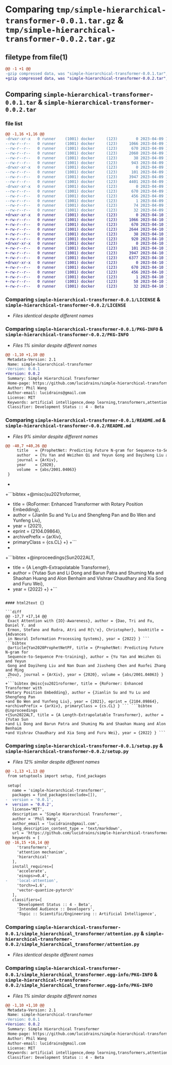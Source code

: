 # Comparing `tmp/simple-hierarchical-transformer-0.0.1.tar.gz` & `tmp/simple-hierarchical-transformer-0.0.2.tar.gz`

## filetype from file(1)

```diff
@@ -1 +1 @@
-gzip compressed data, was "simple-hierarchical-transformer-0.0.1.tar", last modified: Sun Apr  9 18:29:56 2023, max compression
+gzip compressed data, was "simple-hierarchical-transformer-0.0.2.tar", last modified: Mon Apr 10 15:14:51 2023, max compression
```

## Comparing `simple-hierarchical-transformer-0.0.1.tar` & `simple-hierarchical-transformer-0.0.2.tar`

### file list

```diff
@@ -1,16 +1,16 @@
-drwxr-xr-x   0 runner    (1001) docker     (123)        0 2023-04-09 18:29:56.587769 simple-hierarchical-transformer-0.0.1/
--rw-r--r--   0 runner    (1001) docker     (123)     1066 2023-04-09 18:29:47.000000 simple-hierarchical-transformer-0.0.1/LICENSE
--rw-r--r--   0 runner    (1001) docker     (123)      670 2023-04-09 18:29:56.587769 simple-hierarchical-transformer-0.0.1/PKG-INFO
--rw-r--r--   0 runner    (1001) docker     (123)     2060 2023-04-09 18:29:47.000000 simple-hierarchical-transformer-0.0.1/README.md
--rw-r--r--   0 runner    (1001) docker     (123)       38 2023-04-09 18:29:56.587769 simple-hierarchical-transformer-0.0.1/setup.cfg
--rw-r--r--   0 runner    (1001) docker     (123)      943 2023-04-09 18:29:47.000000 simple-hierarchical-transformer-0.0.1/setup.py
-drwxr-xr-x   0 runner    (1001) docker     (123)        0 2023-04-09 18:29:56.587769 simple-hierarchical-transformer-0.0.1/simple_hierarchical_transformer/
--rw-r--r--   0 runner    (1001) docker     (123)      101 2023-04-09 18:29:47.000000 simple-hierarchical-transformer-0.0.1/simple_hierarchical_transformer/__init__.py
--rw-r--r--   0 runner    (1001) docker     (123)     3947 2023-04-09 18:29:47.000000 simple-hierarchical-transformer-0.0.1/simple_hierarchical_transformer/attention.py
--rw-r--r--   0 runner    (1001) docker     (123)     4401 2023-04-09 18:29:47.000000 simple-hierarchical-transformer-0.0.1/simple_hierarchical_transformer/simple_hierarchical_transformer.py
-drwxr-xr-x   0 runner    (1001) docker     (123)        0 2023-04-09 18:29:56.587769 simple-hierarchical-transformer-0.0.1/simple_hierarchical_transformer.egg-info/
--rw-r--r--   0 runner    (1001) docker     (123)      670 2023-04-09 18:29:56.000000 simple-hierarchical-transformer-0.0.1/simple_hierarchical_transformer.egg-info/PKG-INFO
--rw-r--r--   0 runner    (1001) docker     (123)      456 2023-04-09 18:29:56.000000 simple-hierarchical-transformer-0.0.1/simple_hierarchical_transformer.egg-info/SOURCES.txt
--rw-r--r--   0 runner    (1001) docker     (123)        1 2023-04-09 18:29:56.000000 simple-hierarchical-transformer-0.0.1/simple_hierarchical_transformer.egg-info/dependency_links.txt
--rw-r--r--   0 runner    (1001) docker     (123)       74 2023-04-09 18:29:56.000000 simple-hierarchical-transformer-0.0.1/simple_hierarchical_transformer.egg-info/requires.txt
--rw-r--r--   0 runner    (1001) docker     (123)       32 2023-04-09 18:29:56.000000 simple-hierarchical-transformer-0.0.1/simple_hierarchical_transformer.egg-info/top_level.txt
+drwxr-xr-x   0 runner    (1001) docker     (123)        0 2023-04-10 15:14:51.249723 simple-hierarchical-transformer-0.0.2/
+-rw-r--r--   0 runner    (1001) docker     (123)     1066 2023-04-10 15:14:42.000000 simple-hierarchical-transformer-0.0.2/LICENSE
+-rw-r--r--   0 runner    (1001) docker     (123)      670 2023-04-10 15:14:51.249723 simple-hierarchical-transformer-0.0.2/PKG-INFO
+-rw-r--r--   0 runner    (1001) docker     (123)     2644 2023-04-10 15:14:42.000000 simple-hierarchical-transformer-0.0.2/README.md
+-rw-r--r--   0 runner    (1001) docker     (123)       38 2023-04-10 15:14:51.249723 simple-hierarchical-transformer-0.0.2/setup.cfg
+-rw-r--r--   0 runner    (1001) docker     (123)      920 2023-04-10 15:14:42.000000 simple-hierarchical-transformer-0.0.2/setup.py
+drwxr-xr-x   0 runner    (1001) docker     (123)        0 2023-04-10 15:14:51.245723 simple-hierarchical-transformer-0.0.2/simple_hierarchical_transformer/
+-rw-r--r--   0 runner    (1001) docker     (123)      101 2023-04-10 15:14:42.000000 simple-hierarchical-transformer-0.0.2/simple_hierarchical_transformer/__init__.py
+-rw-r--r--   0 runner    (1001) docker     (123)     3947 2023-04-10 15:14:42.000000 simple-hierarchical-transformer-0.0.2/simple_hierarchical_transformer/attention.py
+-rw-r--r--   0 runner    (1001) docker     (123)     6377 2023-04-10 15:14:42.000000 simple-hierarchical-transformer-0.0.2/simple_hierarchical_transformer/simple_hierarchical_transformer.py
+drwxr-xr-x   0 runner    (1001) docker     (123)        0 2023-04-10 15:14:51.249723 simple-hierarchical-transformer-0.0.2/simple_hierarchical_transformer.egg-info/
+-rw-r--r--   0 runner    (1001) docker     (123)      670 2023-04-10 15:14:51.000000 simple-hierarchical-transformer-0.0.2/simple_hierarchical_transformer.egg-info/PKG-INFO
+-rw-r--r--   0 runner    (1001) docker     (123)      456 2023-04-10 15:14:51.000000 simple-hierarchical-transformer-0.0.2/simple_hierarchical_transformer.egg-info/SOURCES.txt
+-rw-r--r--   0 runner    (1001) docker     (123)        1 2023-04-10 15:14:51.000000 simple-hierarchical-transformer-0.0.2/simple_hierarchical_transformer.egg-info/dependency_links.txt
+-rw-r--r--   0 runner    (1001) docker     (123)       58 2023-04-10 15:14:51.000000 simple-hierarchical-transformer-0.0.2/simple_hierarchical_transformer.egg-info/requires.txt
+-rw-r--r--   0 runner    (1001) docker     (123)       32 2023-04-10 15:14:51.000000 simple-hierarchical-transformer-0.0.2/simple_hierarchical_transformer.egg-info/top_level.txt
```

### Comparing `simple-hierarchical-transformer-0.0.1/LICENSE` & `simple-hierarchical-transformer-0.0.2/LICENSE`

 * *Files identical despite different names*

### Comparing `simple-hierarchical-transformer-0.0.1/PKG-INFO` & `simple-hierarchical-transformer-0.0.2/PKG-INFO`

 * *Files 1% similar despite different names*

```diff
@@ -1,10 +1,10 @@
 Metadata-Version: 2.1
 Name: simple-hierarchical-transformer
-Version: 0.0.1
+Version: 0.0.2
 Summary: Simple Hierarchical Transformer
 Home-page: https://github.com/lucidrains/simple-hierarchical-transformer
 Author: Phil Wang
 Author-email: lucidrains@gmail.com
 License: MIT
 Keywords: artificial intelligence,deep learning,transformers,attention mechanism,hierarchical
 Classifier: Development Status :: 4 - Beta
```

### Comparing `simple-hierarchical-transformer-0.0.1/README.md` & `simple-hierarchical-transformer-0.0.2/README.md`

 * *Files 9% similar despite different names*

```diff
@@ -40,7 +40,26 @@
     title   = {ProphetNet: Predicting Future N-gram for Sequence-to-Sequence Pre-training},
     author  = {Yu Yan and Weizhen Qi and Yeyun Gong and Dayiheng Liu and Nan Duan and Jiusheng Chen and Ruofei Zhang and Ming Zhou},
     journal = {ArXiv},
     year    = {2020},
     volume  = {abs/2001.04063}
 }
 ```
+
+```bibtex
+@misc{su2021roformer,
+    title   = {RoFormer: Enhanced Transformer with Rotary Position Embedding},
+    author  = {Jianlin Su and Yu Lu and Shengfeng Pan and Bo Wen and Yunfeng Liu},
+    year    = {2021},
+    eprint  = {2104.09864},
+    archivePrefix = {arXiv},
+    primaryClass = {cs.CL}
+}
+```
+
+```bibtex
+@inproceedings{Sun2022ALT,
+    title     = {A Length-Extrapolatable Transformer},
+    author    = {Yutao Sun and Li Dong and Barun Patra and Shuming Ma and Shaohan Huang and Alon Benhaim and Vishrav Chaudhary and Xia Song and Furu Wei},
+    year      = {2022}
+}
+```
```

#### html2text {}

```diff
@@ -17,7 +17,14 @@
 Exact Attention with {IO}-Awareness}, author = {Dao, Tri and Fu, Daniel Y. and
 Ermon, Stefano and Rudra, Atri and R{\'e}, Christopher}, booktitle = {Advances
 in Neural Information Processing Systems}, year = {2022} } ``` ```bibtex
 @article{Yan2020ProphetNetPF, title = {ProphetNet: Predicting Future N-gram for
 Sequence-to-Sequence Pre-training}, author = {Yu Yan and Weizhen Qi and Yeyun
 Gong and Dayiheng Liu and Nan Duan and Jiusheng Chen and Ruofei Zhang and Ming
 Zhou}, journal = {ArXiv}, year = {2020}, volume = {abs/2001.04063} } ```
+```bibtex @misc{su2021roformer, title = {RoFormer: Enhanced Transformer with
+Rotary Position Embedding}, author = {Jianlin Su and Yu Lu and Shengfeng Pan
+and Bo Wen and Yunfeng Liu}, year = {2021}, eprint = {2104.09864},
+archivePrefix = {arXiv}, primaryClass = {cs.CL} } ``` ```bibtex @inproceedings
+{Sun2022ALT, title = {A Length-Extrapolatable Transformer}, author = {Yutao Sun
+and Li Dong and Barun Patra and Shuming Ma and Shaohan Huang and Alon Benhaim
+and Vishrav Chaudhary and Xia Song and Furu Wei}, year = {2022} } ```
```

### Comparing `simple-hierarchical-transformer-0.0.1/setup.py` & `simple-hierarchical-transformer-0.0.2/setup.py`

 * *Files 12% similar despite different names*

```diff
@@ -1,13 +1,13 @@
 from setuptools import setup, find_packages
 
 setup(
   name = 'simple-hierarchical-transformer',
   packages = find_packages(exclude=[]),
-  version = '0.0.1',
+  version = '0.0.2',
   license='MIT',
   description = 'Simple Hierarchical Transformer',
   author = 'Phil Wang',
   author_email = 'lucidrains@gmail.com',
   long_description_content_type = 'text/markdown',
   url = 'https://github.com/lucidrains/simple-hierarchical-transformer',
   keywords = [
@@ -16,15 +16,14 @@
     'transformers',
     'attention mechanism',
     'hierarchical'
   ],
   install_requires=[
     'accelerate',
     'einops>=0.4',
-    'local-attention',
     'torch>=1.6',
     'vector-quantize-pytorch'
   ],
   classifiers=[
     'Development Status :: 4 - Beta',
     'Intended Audience :: Developers',
     'Topic :: Scientific/Engineering :: Artificial Intelligence',
```

### Comparing `simple-hierarchical-transformer-0.0.1/simple_hierarchical_transformer/attention.py` & `simple-hierarchical-transformer-0.0.2/simple_hierarchical_transformer/attention.py`

 * *Files identical despite different names*

### Comparing `simple-hierarchical-transformer-0.0.1/simple_hierarchical_transformer.egg-info/PKG-INFO` & `simple-hierarchical-transformer-0.0.2/simple_hierarchical_transformer.egg-info/PKG-INFO`

 * *Files 1% similar despite different names*

```diff
@@ -1,10 +1,10 @@
 Metadata-Version: 2.1
 Name: simple-hierarchical-transformer
-Version: 0.0.1
+Version: 0.0.2
 Summary: Simple Hierarchical Transformer
 Home-page: https://github.com/lucidrains/simple-hierarchical-transformer
 Author: Phil Wang
 Author-email: lucidrains@gmail.com
 License: MIT
 Keywords: artificial intelligence,deep learning,transformers,attention mechanism,hierarchical
 Classifier: Development Status :: 4 - Beta
```

